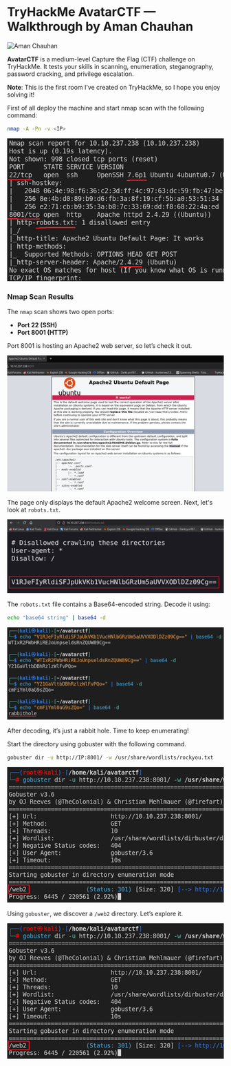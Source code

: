 # TryHackMe AvatarCTF — Walkthrough by Aman Chauhan

![Aman Chauhan](https://miro.medium.com/v2/da:true/resize:fill:88:88/0*CxDs-Ddcy-01hGxi)

**AvatarCTF** is a medium-level Capture the Flag (CTF) challenge on TryHackMe. It tests your skills in scanning, enumeration, steganography, password cracking, and privilege escalation.

**Note**: This is the first room I’ve created on TryHackMe, so I hope you enjoy solving it!

First of all deploy the machine and start nmap scan with the following command:

```bash
nmap -A -Pn -v <IP>
```
![Key Generation](images/screenshot1.png)
### Nmap Scan Results

The `nmap` scan shows two open ports:

- **Port 22 (SSH)**
- **Port 8001 (HTTP)**

Port 8001 is hosting an Apache2 web server, so let’s check it out.

![Key Generation](images/screenshot2.png)

The page only displays the default Apache2 welcome screen. Next, let's look at `robots.txt`.

![Key Generation](images/screenshot3.png)

The `robots.txt` file contains a Base64-encoded string. Decode it using:

```bash
echo "base64 string" | base64 -d
```
![Key Generation](images/screenshot4.png)

After decoding, it’s just a rabbit hole. Time to keep enumerating!

Start the directory using gobuster with the following command.

```bash
gobuster dir -u http://IP:8001/ -w /usr/share/wordlists/rockyou.txt
```
![Key Generation](images/screenshot5.png)

Using `gobuster`, we discover a `/web2` directory. Let’s explore it.

![Key Generation](images/screenshot5.png)


